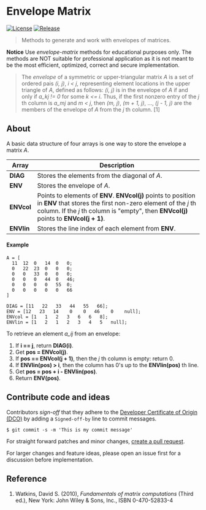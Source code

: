 # Envelope Matrix
[![License](https://img.shields.io/github/license/guimspace/envelope-matrix)](https://github.com/guimspace/envelope-matrix/blob/main/LICENSE) [![Release](https://img.shields.io/github/v/release/guimspace/envelope-matrix)](https://github.com/guimspace/envelope-matrix/releases)

> Methods to generate and work with envelopes of matrices.

**Notice** Use _envelope-matrix_ methods for educational purposes only. The methods are NOT suitable for professional application as it is not meant to be the most efficient, optimized, correct and secure implementation.

> The _envelope_ of a symmetric or upper-triangular matrix _A_ is a set of ordered pais _(i, j)_, _i < j_, representing element locations in the upper triangle of _A_, defined as follows:
>   _(i, j)_ is in the envelope of _A_ if and only if _a\_kj != 0_ for some _k <= i_. Thus, if the first nonzero entry of the _j_ th column is _a\_mj_ and _m < j_, then _(m, j)_, _(m + 1, j)_, ..., _(j - 1, j)_ are the members of the envelope of _A_ from the _j_ th column. [1]


## About

A basic data structure of four arrays is one way to store the envelope a matrix _A_.

Array | Description
---|---
**DIAG** | Stores the elements from the diagonal of _A_.
**ENV** | Stores the envelope of _A_.
**ENVcol** | Points to elements of **ENV**. **ENVcol(j)** points to position in **ENV** that stores the first non-zero element of the _j_ th column. If the _j_ th column is "empty", then **ENVcol(j)** points to **ENVcol(j + 1)**.
**ENVlin** | Stores the line index of each element from **ENV**.

#### Example

    A = [
      11  12  0   14  0   0;
      0   22  23  0   0   0;
      0   0   33  0   0   0;
      0   0   0   44  0   46;
      0   0   0   0   55  0;
      0   0   0   0   0   66
    ]
    
    DIAG = [11   22   33   44   55   66];
    ENV = [12   23   14    0    0   46    0    null];
    ENVcol = [1   1   2   3   6   6   8];
    ENVlin = [1   2   1   2   3   4   5   null];

To retrieve an element _a\_ij_ from an envelope:
1. If **i == j**, return **DIAG(i)**.
2. Get **pos = ENVcol(j)**.
3. If **pos == ENVcol(j + 1)**, then the _j_ th column is empty: return 0.
4. If **ENVlin(pos) > i**, then the column has 0's up to the **ENVlin(pos)** th line.
5. Get **pos = pos + i - ENVlin(pos)**.
6. Return **ENV(pos)**.


## Contribute code and ideas

Contributors *sign-off* that they adhere to the [Developer Certificate of Origin (DCO)](https://developercertificate.org/) by adding a `Signed-off-by` line to commit messages.

```
$ git commit -s -m 'This is my commit message'
```

For straight forward patches and minor changes, [create a pull request](https://help.github.com/en/articles/creating-a-pull-request).

For larger changes and feature ideas, please open an issue first for a discussion before implementation.


## Reference
1. Watkins, David S. (2010), _Fundamentals of matrix computations_ (Third ed.), New York: John Wiley & Sons, Inc., ISBN 0-470-52833-4
